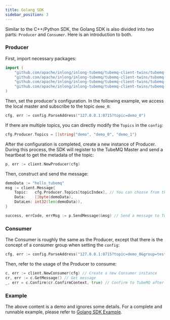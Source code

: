 ```yaml
---
title: Golang SDK
sidebar_position: 3
---
```


Similar to the C++/Python SDK, the Golang SDK is also divided into two parts: `Producer` and `Consumer`. Here is an introduction to both.

### Producer

First, import necessary packages:

```go
import (
	"github.com/apache/inlong/inlong-tubemq/tubemq-client-twins/tubemq-client-go/client"
	"github.com/apache/inlong/inlong-tubemq/tubemq-client-twins/tubemq-client-go/config"
	"github.com/apache/inlong/inlong-tubemq/tubemq-client-twins/tubemq-client-go/log"
	"github.com/apache/inlong/inlong-tubemq/tubemq-client-twins/tubemq-client-go/util"
)
```

Then, set the producer's configuration. In the following example, we access the local master and subscribe to the topic `demo_0`:

```go
cfg, err := config.ParseAddress("127.0.0.1:8715?topic=demo_0")
```

If there are multiple topics, you can directly modify the `Topics` in the `config`:

```go
cfg.Producer.Topics = []string{"demo", "demo_0", "demo_1"}
```

After the configuration is completed, create a new instance of Producer. During this process, the SDK will register to the TubeMQ Master and send a heartbeat to get the metadata of the topic:

```go
p, err := client.NewProducer(cfg)
```

Then, construct and send the message:

```go
demoData := "hello_tubemq"
msg := client.Message{
	Topic:   cfg.Producer.Topics[topicIndex], // You can choose from the subscribed topic list
	Data:    []byte(demoData), 
	DataLen: int32(len(demoData)),
}

success, errCode, errMsg := p.SendMessage(&msg) // Send a message to TubeMQ, return whether it is successful, the error code, and the error message
```

### Consumer

The Consumer is roughly the same as the Producer, except that there is the concept of a consumer group when setting the `config`:

```go
cfg, err := config.ParseAddress("127.0.0.1:8715?topic=demo_0&group=test_group")
```

Then, refer to the usage of the Producer to consume:

```go
c, err := client.NewConsumer(cfg) // Create a new Consumer instance
cr, err := c.GetMessage() // Get message
_, err = c.Confirm(cr.ConfirmContext, true) // Confirm to TubeMQ after getting the data
```

### Example

The above content is a demo and ignores some details. For a complete and runnable example, please refer to [Golang SDK Example](https://github.com/apache/inlong/tree/master/inlong-tubemq/tubemq-client-twins/tubemq-client-go/example).
